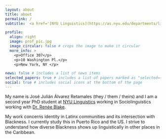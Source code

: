 ```yaml
---
layout: about
title: about
permalink: /
subtitle:  <a href='[NYU Linguistics](https://as.nyu.edu/departments/linguistics/graduate/graduate-program.html)'>NYU Linguistics</a>.

profile:
  align: right
  image: prof_pic.jpg
  image_circular: false # crops the image to make it circular
  more_info: >
    <p>Office 307</p>
    <p>10 Washington Pl.</p>
    <p>New York, NY </p>

news: false # includes a list of news items
selected_papers: true # includes a list of papers marked as "selected={true}"
social: true # includes social icons at the bottom of the page
---
```

My name is José Julián Álvarez Retamales (they / them / theirs) and I am a second year PhD student at [NYU Linguistics](https://as.nyu.edu/departments/linguistics/graduate/graduate-program.html) working in Sociolinguistics working with [Dr. Renée Blake](https://as.nyu.edu/faculty/renee-blake.html).

My work concerns identity in Latinx communities and its intersection with Blackness. I currently study this in Puerto Rico and the US. I strive to understand how diverse Blackness shows up linguistically in other places in the Caribbean.

